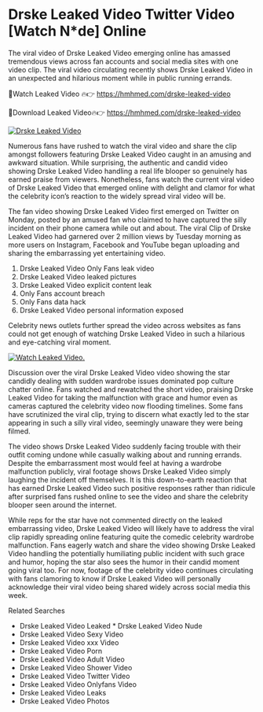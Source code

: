 ﻿# Drske Leaked Video Twitter Video [Watch N*de] Online

The viral video of ﻿Drske Leaked Video emerging online has amassed tremendous views across fan accounts and social media sites with one video clip. The viral video circulating recently shows ﻿Drske Leaked Video in an unexpected and hilarious moment while in public running errands. 

🔴Watch Leaked Video 🔥👉  https://hmhmed.com/drske-leaked-video 

🔴Download Leaked Video🔥👉  https://hmhmed.com/drske-leaked-video 

[![Drske Leaked Video](https://i.imgur.com/dJHk4Zq.gif)](https://hmhmed.com/drske-leaked-video)

Numerous fans have rushed to watch the viral video and share the clip amongst followers featuring ﻿Drske Leaked Video caught in an amusing and awkward situation. While surprising, the authentic and candid video showing ﻿Drske Leaked Video handling a real life blooper so genuinely has earned praise from viewers. Nonetheless, fans watch the current viral video of ﻿Drske Leaked Video that emerged online with delight and clamor for what the celebrity icon’s reaction to the widely spread viral video will be.

The fan video showing ﻿Drske Leaked Video first emerged on Twitter on Monday, posted by an amused fan who claimed to have captured the silly incident on their phone camera while out and about. The viral Clip of ﻿Drske Leaked Video had garnered over 2 million views by Tuesday morning as more users on Instagram, Facebook and YouTube began uploading and sharing the embarrassing yet entertaining video. 

1. ﻿Drske Leaked Video Only Fans leak video
2. ﻿Drske Leaked Video leaked pictures
3. ﻿Drske Leaked Video explicit content leak
4. Only Fans account breach
5. Only Fans data hack
6. ﻿Drske Leaked Video personal information exposed

Celebrity news outlets further spread the video across websites as fans could not get enough of watching ﻿Drske Leaked Video in such a hilarious and eye-catching viral moment. 

[![Watch Leaked Video.](https://miro.medium.com/v2/resize:fit:828/format:webp/1*cilzJN44JGOrTw9NJCrNHA.gif "Watch Leaked Video")](https://hmhmed.com/drske-leaked-video)

Discussion over the viral ﻿Drske Leaked Video video showing the star candidly dealing with sudden wardrobe issues dominated pop culture chatter online. Fans watched and rewatched the short video, praising ﻿Drske Leaked Video for taking the malfunction with grace and humor even as cameras captured the celebrity video now flooding timelines. Some fans have scrutinized the viral clip, trying to discern what exactly led to the star appearing in such a silly viral video, seemingly unaware they were being filmed.

The video shows ﻿Drske Leaked Video suddenly facing trouble with their outfit coming undone while casually walking about and running errands. Despite the embarrassment most would feel at having a wardrobe malfunction publicly, viral footage shows ﻿Drske Leaked Video simply laughing the incident off themselves. It is this down-to-earth reaction that has earned ﻿Drske Leaked Video such positive responses rather than ridicule after surprised fans rushed online to see the video and share the celebrity blooper seen around the internet.  

While reps for the star have not commented directly on the leaked embarrassing video, ﻿Drske Leaked Video will likely have to address the viral clip rapidly spreading online featuring quite the comedic celebrity wardrobe malfunction. Fans eagerly watch and share the video showing ﻿Drske Leaked Video handling the potentially humiliating public incident with such grace and humor, hoping the star also sees the humor in their candid moment going viral too. For now, footage of the celebrity video continues circulating with fans clamoring to know if ﻿Drske Leaked Video will personally acknowledge their viral video being shared widely across social media this week.

Related Searches
* ﻿Drske Leaked Video Leaked
﻿* Drske Leaked Video Nude
* ﻿Drske Leaked Video Sexy Video
* ﻿Drske Leaked Video xxx Video
* ﻿Drske Leaked Video Porn
* ﻿Drske Leaked Video Adult Video
* ﻿Drske Leaked Video Shower Video
* ﻿Drske Leaked Video Twitter Video
* ﻿Drske Leaked Video Onlyfans Video
* ﻿Drske Leaked Video Leaks
* ﻿Drske Leaked Video Photos